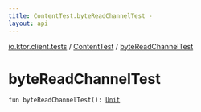 ```yaml
---
title: ContentTest.byteReadChannelTest - 
layout: api
---
```


<div class='api-docs-breadcrumbs'><a href="../index.html">io.ktor.client.tests</a> / <a href="index.html">ContentTest</a> / <a href="./byte-read-channel-test.html">byteReadChannelTest</a></div>

# byteReadChannelTest

<div class="signature"><code><span class="keyword">fun </span><span class="identifier">byteReadChannelTest</span><span class="symbol">(</span><span class="symbol">)</span><span class="symbol">: </span><a href="https://kotlinlang.org/api/latest/jvm/stdlib/kotlin/-unit/index.html"><span class="identifier">Unit</span></a></code></div>
